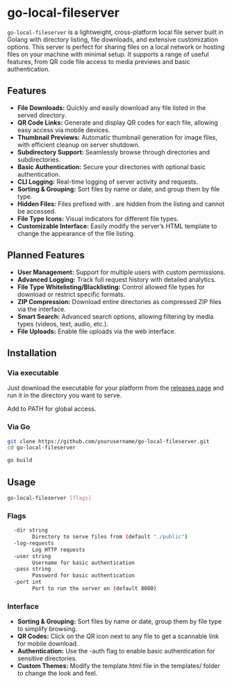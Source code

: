 # go-local-fileserver

`go-local-fileserver` is a lightweight, cross-platform local file server built in Golang with directory listing, file downloads, and extensive customization options. This server is perfect for sharing files on a local network or hosting files on your machine with minimal setup. It supports a range of useful features, from QR code file access to media previews and basic authentication.

## Features

* <b>File Downloads:</b> Quickly and easily download any file listed in the served directory.
* <b>QR Code Links:</b> Generate and display QR codes for each file, allowing easy access via mobile devices.
* <b>Thumbnail Previews:</b> Automatic thumbnail generation for image files, with efficient cleanup on server shutdown.
* <b>Subdirectory Support:</b> Seamlessly browse through directories and subdirectories.
* <b>Basic Authentication:</b> Secure your directories with optional basic authentication.
* <b>CLI Logging:</b> Real-time logging of server activity and requests.
* <b>Sorting & Grouping:</b> Sort files by name or date, and group them by file type.
* <b>Hidden Files:</b> Files prefixed with . are hidden from the listing and cannot be accessed.
* <b>File Type Icons:</b> Visual indicators for different file types.
* <b>Customizable Interface:</b> Easily modify the server’s HTML template to change the appearance of the file listing.

## Planned Features

* <b>User Management:</b> Support for multiple users with custom permissions.
* <b>Advanced Logging:</b> Track full request history with detailed analytics.
* <b>File Type Whitelisting/Blacklisting:</b> Control allowed file types for download or restrict specific formats.
* <b>ZIP Compression:</b> Download entire directories as compressed ZIP files via the interface.
* <b>Smart Search:</b> Advanced search options, allowing filtering by media types (videos, text, audio, etc.).
* <b>File Uploads:</b> Enable file uploads via the web interface.

## Installation

### Via executable

Just download the executable for your platform from the [releases page](https://github.com/lazybark/go-local-fileserver/releases) and run it in the directory you want to serve.

Add to PATH for global access.

### Via Go

```bash
git clone https://github.com/yourusername/go-local-fileserver.git
cd go-local-fileserver

go build
```

## Usage

```bash
go-local-fileserver [flags]
```

### Flags

```bash
  -dir string
        Directory to serve files from (default "./public")
  -log-requests
        Log HTTP requests
  -user string
        Username for basic authentication
  -pass string
        Password for basic authentication
  -port int
        Port to run the server on (default 8080)
```

### Interface

* <b>Sorting & Grouping:</b> Sort files by name or date, group them by file type to simplify browsing.
* <b>QR Codes:</b> Click on the QR icon next to any file to get a scannable link for mobile download.
* <b>Authentication:</b> Use the -auth flag to enable basic authentication for sensitive directories.
* <b>Custom Themes:</b> Modify the template.html file in the templates/ folder to change the look and feel.
